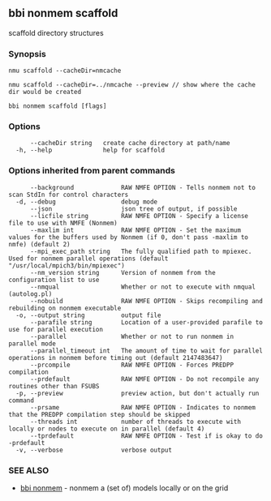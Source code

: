 ## bbi nonmem scaffold

scaffold directory structures

### Synopsis


	nmu scaffold --cacheDir=nmcache

	nmu scaffold --cacheDir=../nmcache --preview // show where the cache dir would be created
 

```
bbi nonmem scaffold [flags]
```

### Options

```
      --cacheDir string   create cache directory at path/name
  -h, --help              help for scaffold
```

### Options inherited from parent commands

```
      --background             RAW NMFE OPTION - Tells nonmem not to scan StdIn for control characters
  -d, --debug                  debug mode
      --json                   json tree of output, if possible
      --licfile string         RAW NMFE OPTION - Specify a license file to use with NMFE (Nonmem)
      --maxlim int             RAW NMFE OPTION - Set the maximum values for the buffers used by Nonmem (if 0, don't pass -maxlim to nmfe) (default 2)
      --mpi_exec_path string   The fully qualified path to mpiexec. Used for nonmem parallel operations (default "/usr/local/mpich3/bin/mpiexec")
      --nm_version string      Version of nonmem from the configuration list to use
      --nmqual                 Whether or not to execute with nmqual (autolog.pl)
      --nobuild                RAW NMFE OPTION - Skips recompiling and rebuilding on nonmem executable
  -o, --output string          output file
      --parafile string        Location of a user-provided parafile to use for parallel execution
      --parallel               Whether or not to run nonmem in parallel mode
      --parallel_timeout int   The amount of time to wait for parallel operations in nonmem before timing out (default 2147483647)
      --prcompile              RAW NMFE OPTION - Forces PREDPP compilation
      --prdefault              RAW NMFE OPTION - Do not recompile any routines other than FSUBS
  -p, --preview                preview action, but don't actually run command
      --prsame                 RAW NMFE OPTION - Indicates to nonmem that the PREDPP compilation step should be skipped
      --threads int            number of threads to execute with locally or nodes to execute on in parallel (default 4)
      --tprdefault             RAW NMFE OPTION - Test if is okay to do -prdefault
  -v, --verbose                verbose output
```

### SEE ALSO

* [bbi nonmem](bbi_nonmem.md)	 - nonmem a (set of) models locally or on the grid

